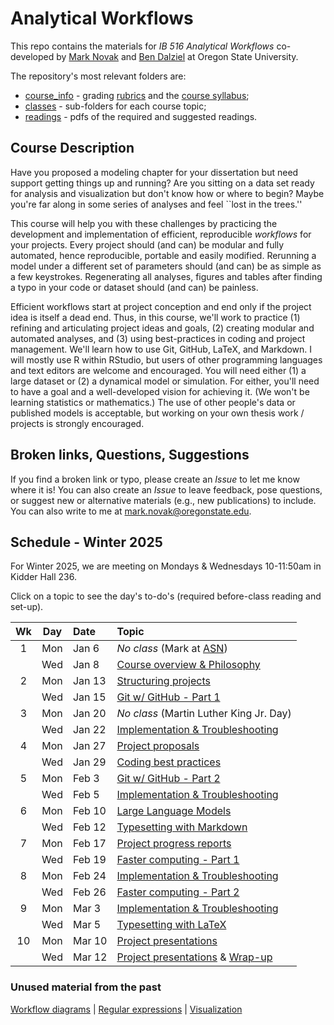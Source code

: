 # Analytical Workflows

This repo contains the materials for _IB 516 Analytical Workflows_ co-developed by [Mark Novak](https://novaklabosu.github.io) and [Ben Dalziel](https://ib.oregonstate.edu/directory/benjamin-d-dalziel) at Oregon State University.

The repository's most relevant folders are:
- [course_info](course_info/) -  grading [rubrics](course_info/rubrics/) and the [course syllabus](course_info/syllabus/syllabus.pdf);
- [classes](classes/) - sub-folders for each course topic;
- [readings](readings/) - pdfs of the required and suggested readings.

## Course Description
Have you proposed a modeling chapter for your dissertation but need support getting things up and
running?
Are you sitting on a data set ready for analysis and visualization but don't know how or
where to begin?
Maybe you're far along in some series of analyses and feel ``lost in the trees.''

This course will help you with these challenges by practicing the development and implementation of
efficient, reproducible *workflows* for your projects.
Every project should (and can) be modular and fully automated, hence reproducible, portable and
easily modified.
Rerunning a model under a different set of parameters should (and can) be as simple as a few
keystrokes.
Regenerating all analyses, figures and tables after finding a typo in your code or dataset should (and
can) be painless.

Efficient workflows start at project conception and end only if the project idea is itself a dead end.
Thus, in this course, we'll work to practice
(1) refining and articulating project ideas and goals,
(2) creating modular and automated analyses, and
(3) using best-practices in coding and project management.
We'll learn how to use Git, GitHub, LaTeX, and Markdown.
I will mostly use R within RStudio, but users of other programming languages
and text editors are welcome and encouraged.
You will need either
(1) a large dataset
or
(2) a dynamical model or simulation.
For either, you'll need to have a goal and a well-developed vision for achieving it.
(We won't be learning statistics or mathematics.)
The use of other people's data or published models is acceptable, but working on your own thesis work / projects is strongly encouraged.

## Broken links, Questions, Suggestions
If you find a broken link or typo, please create an _Issue_ to let me know where it is!
You can also create an _Issue_ to leave feedback, pose questions, or suggest new or alternative materials (e.g., new publications) to include.
You can also write to me at [mark.novak@oregonstate.edu](mailto:mark.novak@oregonstate.edu).

## Schedule - Winter 2025
For Winter 2025, we are meeting on Mondays & Wednesdays 10-11:50am in Kidder Hall 236.

Click on a topic to see the day's to-do's (required before-class reading and set-up).

| Wk |  Day | Date | Topic |
|:-:|:-----:|:------|:------|
|1 | Mon | Jan 6   | _No class_ (Mark at [ASN](https://asnasilomar2025.org))
|  | Wed | Jan 8   | [Course overview & Philosophy](classes/Introduction) |
|2 | Mon | Jan 13  | [Structuring projects](classes/StructuredProjects) | 
|  | Wed | Jan 15  | [Git w/ GitHub - Part 1](classes/VersionControl_Git_part_1) | 
|3 | Mon | Jan 20  | _No class_ (Martin Luther King Jr. Day) |
|  | Wed | Jan 22  | [Implementation & Troubleshooting](classes/Implementation) |
|4 | Mon | Jan 27  | [Project proposals](classes/ProjectProposal) |
|  | Wed | Jan 29  | [Coding best practices](classes/CodingBestPractices) |
|5 | Mon | Feb 3   | [Git w/ GitHub - Part 2](classes/VersionControl_Git_part_2) | 
|  | Wed | Feb 5   | [Implementation & Troubleshooting](classes/Implementation)  | 
|6 | Mon | Feb 10  | [Large Language Models](classes/LLMs) |
|  | Wed | Feb 12  | [Typesetting with Markdown](classes/Typesetting_Markdown) |
|7 | Mon | Feb 17  | [Project progress reports](classes/ProjectReport) |
|  | Wed | Feb 19  | [Faster computing - Part 1](classes/FasterComputing_part_1)  |
|8 | Mon | Feb 24  | [Implementation & Troubleshooting](classes/Implementation) |
|  | Wed | Feb 26  | [Faster computing - Part 2](classes/FasterComputing_part_2)  |
|9 | Mon | Mar 3   | [Implementation &  Troubleshooting](classes/Implementation) | 
|  | Wed | Mar 5   | [Typesetting with LaTeX](classes/Typesetting_LaTeX) | 
|10| Mon | Mar 10  | [Project presentations](classes/ProjectSummary) |
|  | Wed | Mar 12  | [Project presentations](classes/ProjectSummary) & [Wrap-up](classes/WrapUp) |

### Unused material from the past
[Workflow diagrams](classes/WorkflowDiagrams/) | 
[Regular expressions](classes/RegularExpressions/) | 
[Visualization](classes/Visualization/)



